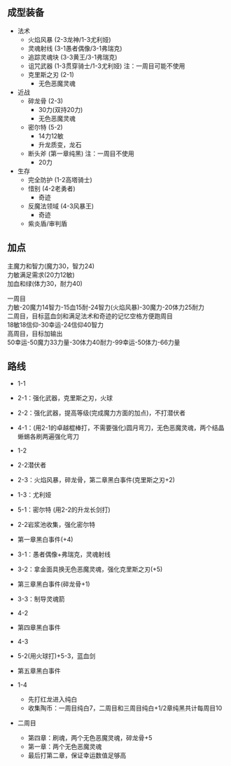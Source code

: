## 成型装备
- 法术
	- 火焰风暴 (2-3龙神/1-3尤利娅)
	- 灵魂射线 (3-1愚者偶像/3-1弗瑞克)
	- 追踪灵魂块 (3-3黄王/3-1弗瑞克)
	- 诅咒武器 (1-3贯穿骑士/1-3尤利娅) 注：一周目可能不使用
	- 克里斯之刃 (2-1)
		- 无色恶魔灵魂
- 近战
	- 碎龙骨 (2-3)
		- 30力(双持20力)
		- 无色恶魔灵魂
	- 密尔特 (5-2)
		- 14力12敏
		- 升龙质变，龙石
	- 断头斧 (第一章纯黑) 注：一周目不使用
		- 20力
- 生存
	- 完全防护 (1-2高塔骑士)
	- 惜别 (4-2老勇者)
		- 奇迹
	- 反魔法领域 (4-3风暴王)
		- 奇迹
	- 紫炎盾/审判盾

## 加点
主魔力和智力(魔力30，智力24)  
力敏满足需求(20力12敏)  
加血和绿(体力30，耐力40)  

一周目  
力敏-20魔力14智力-15血15耐-24智力(火焰风暴)-30魔力-20体力25耐力  
二周目，目标蓝血剑和满足法术和奇迹的记忆空格方便跑周目  
18敏18信仰-30幸运-24信仰40智力  
高周目，目标加输出  
50幸运-50魔力33力量-30体力40耐力-99幸运-50体力-66力量  

## 路线
- 1-1

- 2-1：强化武器，克里斯之刃，火球
- 2-2：强化武器，提高等级(完成魔力方面的加点)，不打潜伏者

- 4-1：(用2-1的卓越棍棒打，不需要强化)圆月弯刀，无色恶魔灵魂，两个结晶蜥蜴各刷两遍强化弯刀
- 1-2

- 2-2潜伏者
- 2-3：火焰风暴，碎龙骨，第二章黑白事件(克里斯之刃+2)
- 1-3：尤利娅

- 5-1：密尔特 (用2-2的升龙长剑打)
- 2-2岩浆池收集，强化密尔特
- 第一章黑白事件(+4)

- 3-1：愚者偶像+弗瑞克，灵魂射线


- 3-2：拿金面具换无色恶魔灵魂，强化克里斯之刃(+5)
- 第三章黑白事件(碎龙骨+1)
- 3-3：制导灵魂箭

- 4-2
- 第四章黑白事件
- 4-3

- 5-2(用火球打)+5-3，蓝血剑
- 第五章黑白事件

- 1-4
	- 先打红龙进入纯白
	- 收集陶币：一周目纯白7，二周目和三周目纯白+1/2章纯黑共计每周目10


- 二周目
	- 第四章：刷魂，两个无色恶魔灵魂，碎龙骨+5
	- 第一章：两个无色恶魔灵魂
	- 最后打第二章，保证幸运数值足够高
